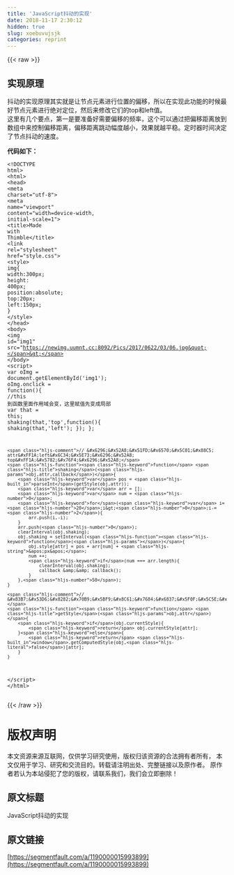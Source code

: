 ```yaml
---
title: 'JavaScript抖动的实现' 
date: 2018-11-17 2:30:12
hidden: true
slug: xoebuvujsjk
categories: reprint
---
```


{{< raw >}}
<h2 id="articleHeader0">&#x5B9E;&#x73B0;&#x539F;&#x7406;</h2><p>&#x6296;&#x52A8;&#x7684;&#x5B9E;&#x73B0;&#x539F;&#x7406;&#x5176;&#x5B9E;&#x5C31;&#x662F;&#x8BA9;&#x8282;&#x70B9;&#x5143;&#x7D20;&#x8FDB;&#x884C;&#x4F4D;&#x7F6E;&#x7684;&#x504F;&#x79FB;&#xFF0C;&#x6240;&#x4EE5;&#x5728;&#x5B9E;&#x73B0;&#x6B64;&#x529F;&#x80FD;&#x7684;&#x65F6;&#x5019;&#x6700;&#x597D;&#x8282;&#x70B9;&#x5143;&#x7D20;&#x8FDB;&#x884C;&#x7EDD;&#x5BF9;&#x5B9A;&#x4F4D;&#xFF0C;&#x7136;&#x540E;&#x6765;&#x4FEE;&#x6539;&#x5B83;&#x4EEC;&#x7684;top&#x548C;left&#x503C;&#x3002;<br>&#x8FD9;&#x91CC;&#x6709;&#x51E0;&#x4E2A;&#x8981;&#x70B9;&#xFF0C;&#x7B2C;&#x4E00;&#x662F;&#x8981;&#x51C6;&#x5907;&#x597D;&#x9700;&#x8981;&#x504F;&#x79FB;&#x7684;&#x9891;&#x7387;&#xFF0C;&#x8FD9;&#x4E2A;&#x53EF;&#x4EE5;&#x901A;&#x8FC7;&#x628A;&#x504F;&#x79FB;&#x8DDD;&#x79BB;&#x653E;&#x5230;&#x6570;&#x7EC4;&#x4E2D;&#x6765;&#x63A7;&#x5236;&#x504F;&#x79FB;&#x8DDD;&#x79BB;&#xFF0C;&#x504F;&#x79FB;&#x8DDD;&#x79BB;&#x8DF3;&#x52A8;&#x5E45;&#x5EA6;&#x8D8A;&#x5C0F;&#xFF0C;&#x6548;&#x679C;&#x5C31;&#x8D8A;&#x5E73;&#x7A33;&#x3002;&#x5B9A;&#x65F6;&#x5668;&#x65F6;&#x95F4;&#x51B3;&#x5B9A;&#x4E86;&#x8282;&#x70B9;&#x6296;&#x52A8;&#x7684;&#x901F;&#x5EA6;&#x3002;</p><p><strong>&#x4EE3;&#x7801;&#x5982;&#x4E0B;&#xFF1A;</strong></p><div class="widget-codetool" style="display:none"><div class="widget-codetool--inner"><span class="selectCode code-tool" data-toggle="tooltip" data-placement="top" title="" data-original-title="&#x5168;&#x9009;"></span> <span type="button" class="copyCode code-tool" data-toggle="tooltip" data-placement="top" data-clipboard-text="&lt;!DOCTYPE html&gt;
&lt;html&gt;
&lt;head&gt;
    &lt;meta charset=&quot;utf-8&quot;&gt;
    &lt;meta name=&quot;viewport&quot; content=&quot;width=device-width, initial-scale=1&quot;&gt;
    &lt;title&gt;Made with Thimble&lt;/title&gt;
    &lt;link rel=&quot;stylesheet&quot; href=&quot;style.css&quot;&gt;
    &lt;style&gt;
        img{
            width:300px;
            height: 400px;
            position:absolute;
            top:20px;
            left:150px;
        }
    &lt;/style&gt;
&lt;/head&gt;
&lt;body&gt;
&lt;img id=&quot;img1&quot; src=&quot;https://newimg.uumnt.cc:8092/Pics/2017/0622/03/06.jpg&quot;&gt;
&lt;/body&gt;
&lt;script&gt;
    var oImg = document.getElementById(&apos;img1&apos;);
    oImg.onclick = function(){
        //this &#x5230;&#x51FD;&#x6570;&#x91CC;&#x9762;&#x4F5C;&#x7528;&#x57DF;&#x4F1A;&#x53D8;&#xFF0C;&#x8FD9;&#x91CC;&#x8D4B;&#x503C;&#x5148;&#x53D8;&#x6210;&#x5C40;&#x90E8;
        var that = this;
        shaking(that,&apos;top&apos;,function(){
            shaking(that,&apos;left&apos;);
        });
    };

    // &#x6296;&#x52A8;&#x51FD;&#x6570;&#x5C01;&#x88C5; attr&#xFF1A;left&#x6C34;&#x5E73;&#x6296;&#x52A8; top&#xFF1A;&#x5782;&#x76F4;&#x6296;&#x52A8;
    function shaking(obj,attr,callback){
        var pos = parseInt(getStyle(obj,attr));
        var arr = [];
        var num = 0;
        for(var i=20;i&gt;0;i-=2){
            arr.push(i,-i);
        }
        arr.push(0);
        clearInterval(obj.shaking);
        obj.shaking = setInterval(function(){
            obj.style[attr] = pos + arr[num] + &apos;px&apos;;
            num ++;
            if(num === arr.length){
                clearInterval(obj.shaking);
                callback &amp;&amp; callback();
            }
        },50);
    }

    // &#x83B7;&#x53D6;&#x8282;&#x70B9;&#x5BF9;&#x8C61;&#x7684;&#x6837;&#x5F0F;&#x5C5E;&#x6027;&#x503C;
    function getStyle(obj,attr){
        if(obj.currentStyle){
            return obj.currentStyle[attr];
        }else{
            return window.getComputedStyle(obj,false)[attr];
        }
    }
&lt;/script&gt;
&lt;/html&gt;
" title="" data-original-title="&#x590D;&#x5236;"></span> <span type="button" class="saveToNote code-tool" data-toggle="tooltip" data-placement="top" title="" data-original-title="&#x653E;&#x8FDB;&#x7B14;&#x8BB0;"></span></div></div><pre class="xml hljs"><code class="html"><span class="hljs-meta">&lt;!DOCTYPE html&gt;</span>
<span class="hljs-tag">&lt;<span class="hljs-name">html</span>&gt;</span>
<span class="hljs-tag">&lt;<span class="hljs-name">head</span>&gt;</span>
    <span class="hljs-tag">&lt;<span class="hljs-name">meta</span> <span class="hljs-attr">charset</span>=<span class="hljs-string">&quot;utf-8&quot;</span>&gt;</span>
    <span class="hljs-tag">&lt;<span class="hljs-name">meta</span> <span class="hljs-attr">name</span>=<span class="hljs-string">&quot;viewport&quot;</span> <span class="hljs-attr">content</span>=<span class="hljs-string">&quot;width=device-width, initial-scale=1&quot;</span>&gt;</span>
    <span class="hljs-tag">&lt;<span class="hljs-name">title</span>&gt;</span>Made with Thimble<span class="hljs-tag">&lt;/<span class="hljs-name">title</span>&gt;</span>
    <span class="hljs-tag">&lt;<span class="hljs-name">link</span> <span class="hljs-attr">rel</span>=<span class="hljs-string">&quot;stylesheet&quot;</span> <span class="hljs-attr">href</span>=<span class="hljs-string">&quot;style.css&quot;</span>&gt;</span>
    <span class="hljs-tag">&lt;<span class="hljs-name">style</span>&gt;</span><span class="css">
        <span class="hljs-selector-tag">img</span>{
            <span class="hljs-attribute">width</span>:<span class="hljs-number">300px</span>;
            <span class="hljs-attribute">height</span>: <span class="hljs-number">400px</span>;
            <span class="hljs-attribute">position</span>:absolute;
            <span class="hljs-attribute">top</span>:<span class="hljs-number">20px</span>;
            <span class="hljs-attribute">left</span>:<span class="hljs-number">150px</span>;
        }
    </span><span class="hljs-tag">&lt;/<span class="hljs-name">style</span>&gt;</span>
<span class="hljs-tag">&lt;/<span class="hljs-name">head</span>&gt;</span>
<span class="hljs-tag">&lt;<span class="hljs-name">body</span>&gt;</span>
<span class="hljs-tag">&lt;<span class="hljs-name">img</span> <span class="hljs-attr">id</span>=<span class="hljs-string">&quot;img1&quot;</span> <span class="hljs-attr">src</span>=<span class="hljs-string">&quot;https://newimg.uumnt.cc:8092/Pics/2017/0622/03/06.jpg&quot;</span>&gt;</span>
<span class="hljs-tag">&lt;/<span class="hljs-name">body</span>&gt;</span>
<span class="hljs-tag">&lt;<span class="hljs-name">script</span>&gt;</span><span class="javascript">
    <span class="hljs-keyword">var</span> oImg = <span class="hljs-built_in">document</span>.getElementById(<span class="hljs-string">&apos;img1&apos;</span>);
    oImg.onclick = <span class="hljs-function"><span class="hljs-keyword">function</span>(<span class="hljs-params"></span>)</span>{
        <span class="hljs-comment">//this &#x5230;&#x51FD;&#x6570;&#x91CC;&#x9762;&#x4F5C;&#x7528;&#x57DF;&#x4F1A;&#x53D8;&#xFF0C;&#x8FD9;&#x91CC;&#x8D4B;&#x503C;&#x5148;&#x53D8;&#x6210;&#x5C40;&#x90E8;</span>
        <span class="hljs-keyword">var</span> that = <span class="hljs-keyword">this</span>;
        shaking(that,<span class="hljs-string">&apos;top&apos;</span>,<span class="hljs-function"><span class="hljs-keyword">function</span>(<span class="hljs-params"></span>)</span>{
            shaking(that,<span class="hljs-string">&apos;left&apos;</span>);
        });
    };

    <span class="hljs-comment">// &#x6296;&#x52A8;&#x51FD;&#x6570;&#x5C01;&#x88C5; attr&#xFF1A;left&#x6C34;&#x5E73;&#x6296;&#x52A8; top&#xFF1A;&#x5782;&#x76F4;&#x6296;&#x52A8;</span>
    <span class="hljs-function"><span class="hljs-keyword">function</span> <span class="hljs-title">shaking</span>(<span class="hljs-params">obj,attr,callback</span>)</span>{
        <span class="hljs-keyword">var</span> pos = <span class="hljs-built_in">parseInt</span>(getStyle(obj,attr));
        <span class="hljs-keyword">var</span> arr = [];
        <span class="hljs-keyword">var</span> num = <span class="hljs-number">0</span>;
        <span class="hljs-keyword">for</span>(<span class="hljs-keyword">var</span> i=<span class="hljs-number">20</span>;i&gt;<span class="hljs-number">0</span>;i-=<span class="hljs-number">2</span>){
            arr.push(i,-i);
        }
        arr.push(<span class="hljs-number">0</span>);
        clearInterval(obj.shaking);
        obj.shaking = setInterval(<span class="hljs-function"><span class="hljs-keyword">function</span>(<span class="hljs-params"></span>)</span>{
            obj.style[attr] = pos + arr[num] + <span class="hljs-string">&apos;px&apos;</span>;
            num ++;
            <span class="hljs-keyword">if</span>(num === arr.length){
                clearInterval(obj.shaking);
                callback &amp;&amp; callback();
            }
        },<span class="hljs-number">50</span>);
    }

    <span class="hljs-comment">// &#x83B7;&#x53D6;&#x8282;&#x70B9;&#x5BF9;&#x8C61;&#x7684;&#x6837;&#x5F0F;&#x5C5E;&#x6027;&#x503C;</span>
    <span class="hljs-function"><span class="hljs-keyword">function</span> <span class="hljs-title">getStyle</span>(<span class="hljs-params">obj,attr</span>)</span>{
        <span class="hljs-keyword">if</span>(obj.currentStyle){
            <span class="hljs-keyword">return</span> obj.currentStyle[attr];
        }<span class="hljs-keyword">else</span>{
            <span class="hljs-keyword">return</span> <span class="hljs-built_in">window</span>.getComputedStyle(obj,<span class="hljs-literal">false</span>)[attr];
        }
    }
</span><span class="hljs-tag">&lt;/<span class="hljs-name">script</span>&gt;</span>
<span class="hljs-tag">&lt;/<span class="hljs-name">html</span>&gt;</span>
</code></pre>
{{< /raw >}}

# 版权声明
本文资源来源互联网，仅供学习研究使用，版权归该资源的合法拥有者所有，
本文仅用于学习、研究和交流目的。转载请注明出处、完整链接以及原作者。
原作者若认为本站侵犯了您的版权，请联系我们，我们会立即删除！

## 原文标题
JavaScript抖动的实现

## 原文链接
[https://segmentfault.com/a/1190000015993899](https://segmentfault.com/a/1190000015993899)

